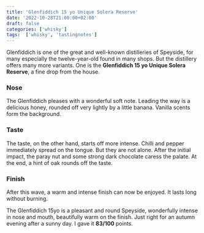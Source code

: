 ```yaml
---
title: 'Glenfiddich 15 yo Unique Solera Reserve'
date: '2022-10-28T21:00:00+02:00'
draft: false
categories: ['whisky']
tags:  ['whisky', 'tastingnotes']
---
```


Glenfiddich is one of the great and well-known distilleries of Speyside, for many especially the twelve-year-old found in many shops. But the distillery offers many more variants. One is the **Glenfiddich 15 yo Unique Solera Reserve**, a fine drop from the house.

### Nose

The Glenfiddich pleases with a wonderful soft note. Leading the way is a delicious honey, rounded off very lightly by a little banana. Vanilla scents form the background.

### Taste

The taste, on the other hand, starts off more intense. Chilli and pepper immediately spread on the tongue. But they are not alone. After the initial impact, the paray nut and some strong dark chocolate caress the palate. At the end, a hint of oak rounds off the taste.

### Finish

After this wave, a warm and intense finish can now be enjoyed. It lasts long without burning.

The Glenfiddich 15yo is a pleasant and round Speyside, wonderfully intense in nose and mouth, beautifully warm on the finish. Just right for an autumn evening after a sunny day. I gave it **83/100** points.
